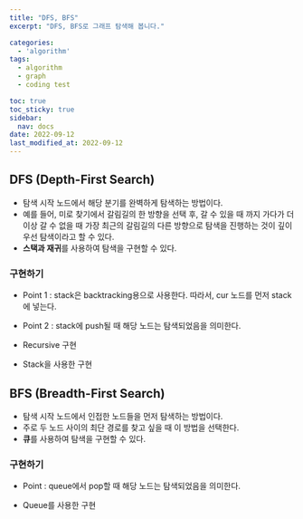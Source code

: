 ```yaml
---
title: "DFS, BFS"
excerpt: "DFS, BFS로 그래프 탐색해 봅니다."

categories:
  - 'algorithm'
tags:
  - algorithm
  - graph
  - coding test

toc: true
toc_sticky: true
sidebar:
  nav: docs
date: 2022-09-12
last_modified_at: 2022-09-12
---
```


## DFS (Depth-First Search)

* 탐색 시작 노드에서 해당 분기를 완벽하게 탐색하는 방법이다. 
* 예를 들어, 미로 찾기에서 갈림길의 한 방향을 선택 후, 갈 수 있을 때 까지 가다가 더 이상 갈 수 없을 때 가장 최근의 갈림길의 다른 방향으로 탐색을 진행하는 것이 깊이 우선 탐색이라고 할 수 있다.
* **스택과 재귀**를 사용하여 탐색을 구현할 수 있다. 

### 구현하기 

* Point 1 : stack은 backtracking용으로 사용한다. 따라서, cur 노드를 먼저 stack에 넣는다.
* Point 2 : stack에 push될 때 해당 노드는 탐색되었음을 의미한다. 

* Recursive 구현
<script src="https://gist.github.com/pine939/e8b26b112a9af2dc8e6f8e2c8a824d2a.js"></script>

* Stack을 사용한 구현
<script src="https://gist.github.com/pine939/ee0ddc19953ec0a993c1200262502624.js"></script>

## BFS (Breadth-First Search)

* 탐색 시작 노드에서 인접한 노드들을 먼저 탐색하는 방법이다. 
* 주로 두 노드 사이의 최단 경로를 찾고 싶을 때 이 방법을 선택한다. 
* **큐**를 사용하여 탐색을 구현할 수 있다.

### 구현하기 

* Point : queue에서 pop할 때 해당 노드는 탐색되었음을 의미한다.

* Queue를 사용한 구현
<script src="https://gist.github.com/pine939/b5ac37f1ce3328e192970aaad661fd50.js"></script>
